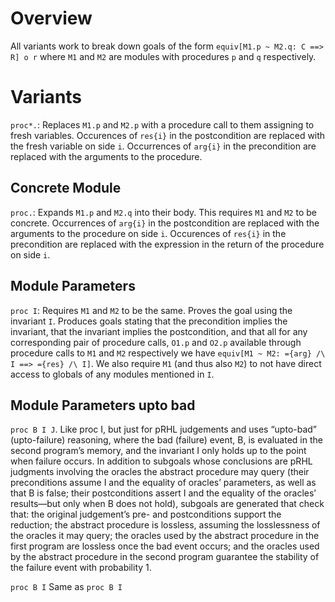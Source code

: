 # Overview

All variants work to break down goals of the form `equiv[M1.p ~ M2.q: C ==> R] o r` where `M1` and `M2` are modules with procedures `p` and `q` respectively.

# Variants

`proc*.`: Replaces `M1.p` and `M2.p` with a procedure call to them assigning to fresh variables. Occurences of `res{i}` in the postcondition are replaced with the fresh variable on side `i`. Occurrences of `arg{i}` in the precondition are replaced with the arguments to the procedure.

## Concrete Module

`proc.`: Expands `M1.p` and `M2.q` into their body. This requires `M1` and `M2` to be concrete. Occurrences of `arg{i}` in the postcondition are replaced with the arguments to the procedure on side `i`. Occurences of `res{i}` in the precondition are replaced with the expression in the return of the procedure on side `i`.

## Module Parameters

`proc I`: Requires `M1` and `M2` to be the same. Proves the goal using the invariant `I`. Produces goals stating that the precondition implies the invariant, that the invariant implies the postcondition, and that all for any corresponding pair of procedure calls, `O1.p` and `O2.p` available through procedure calls to `M1` and `M2` respectively we have `equiv[M1 ~ M2: ={arg} /\ I ==> ={res} /\ I]`. We also require `M1` (and thus also `M2`) to not have direct access to globals of any modules mentioned in `I`.

## Module Parameters upto bad

`proc B I J`. Like proc I, but just for pRHL judgements and uses “upto-bad” (upto-failure) reasoning, where the bad (failure) event, B, is evaluated in the second program’s memory, and the invariant I only holds up to the point when failure occurs. In addition to subgoals whose conclusions are pRHL judgments involving the oracles the abstract procedure may query (their preconditions assume I and the equality of oracles’ parameters, as well as that B is false; their postconditions assert I and the equality of the oracles’ results—but only when B does not hold), subgoals are generated that check that: the original judgement’s pre- and postconditions support the reduction; the abstract procedure is lossless, assuming the losslessness of the oracles it may query; the oracles used by the abstract procedure in the first program are lossless once the bad event occurs; and the oracles used by the abstract procedure in the second program guarantee the stability of the failure event with probability 1.

`proc B I` Same as `proc B I `